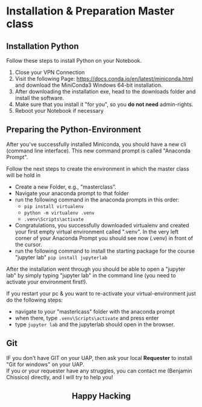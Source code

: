 # Installation & Preparation Master class 


## Installation Python 

Follow these steps to install Python on your Notebook.

1. Close your VPN Connection 
2. Visit the following Page: https://docs.conda.io/en/latest/miniconda.html and download the MiniConda3 Windows 64-bit installation.
3. After downloading the installation exe, head to the downloads folder and install the software.
4. Make sure that you install it "for you", so you **do not need** admin-rights. 
5. Reboot your Notebook if necessary 




## Preparing the Python-Environment

After you've successfully installed Miniconda, you should have a new cli (command line interface). 
This new command prompt is called "Anaconda Prompt".  

Follow the next steps to create the environment in which the master class will be hold in 

- Create a new Folder, e.g., "masterclass".
- Navigate your anaconda prompt to that folder 
- run the following command in the anaconda prompts in this order:
    - `pip install virtualenv`
    - `python -m virtualenv .venv`
    - `.venv\Scripts\activate`
- Congratulations, you successfully downloaded virtualenv and created your first empty virtual environment called ".venv". In the very left corner of your Anaconda Prompt you should see now (.venv) in front of the cursor.
- run the following command to install the starting package for the course "jupyter lab" `pip install jupyterlab`

After the installation went through you should be able to open a "jupyter lab" by simply typing "jupyter lab" in the command line (you need to activate your environment first!).

If you restart your pc & you want to re-activate your virtual-environment just do the following steps:
- navigate to your "masterlcass" folder with the anaconda prompt 
- when there, type `.venv\Scripts\activate` and press enter 
- type `jupyter lab` and the jupyterlab should open in the browser.

## Git 
IF you don't have GIT on your UAP, then ask your local **Requester** to install "Git for windows" on your UAP.  
If you or your requester have any struggles, you can contact me (Benjamin Chissico) directly, and I will try to help you!





<h2 align=middle>Happy Hacking </h2>













